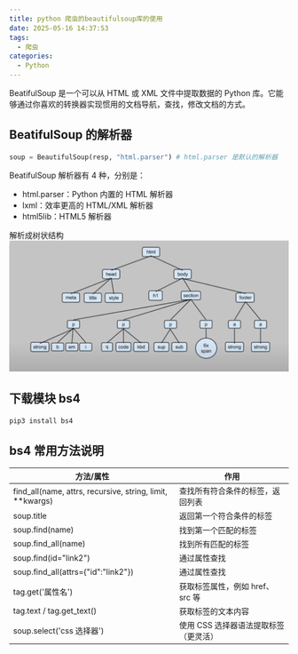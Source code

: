 ```yaml
---
title: python 爬虫的beautifulsoup库的使用
date: 2025-05-16 14:37:53
tags:
  - 爬虫
categories:
  - Python
---
```


BeatifulSoup 是一个可以从 HTML 或 XML 文件中提取数据的 Python 库。它能够通过你喜欢的转换器实现惯用的文档导航，查找，修改文档的方式。

## BeatifulSoup 的解析器

```python
soup = BeautifulSoup(resp, "html.parser") # html.parser 是默认的解析器
```

BeatifulSoup 解析器有 4 种，分别是：

- html.parser：Python 内置的 HTML 解析器
- lxml：效率更高的 HTML/XML 解析器
- html5lib：HTML5 解析器

解析成树状结构
![树状](res/tree.png)

## 下载模块 bs4

```python
pip3 install bs4
```

## bs4 常用方法说明

| 方法/属性                                                   | 作用                                  |
| ----------------------------------------------------------- | ------------------------------------- |
| find_all(name, attrs, recursive, string, limit, \*\*kwargs) | 查找所有符合条件的标签，返回列表      |
| soup.title                                                  | 返回第一个符合条件的标签              |
| soup.find(name)                                             | 找到第一个匹配的标签                  |
| soup.find_all(name)                                         | 找到所有匹配的标签                    |
| soup.find(id="link2")                                       | 通过属性查找                          |
| soup.find_all(attrs={"id":"link2"})                         | 通过属性查找                          |
| tag.get('属性名')                                           | 获取标签属性，例如 href、src 等       |
| tag.text / tag.get_text()                                   | 获取标签的文本内容                    |
| soup.select('css 选择器')                                   | 使用 CSS 选择器语法提取标签（更灵活） |
